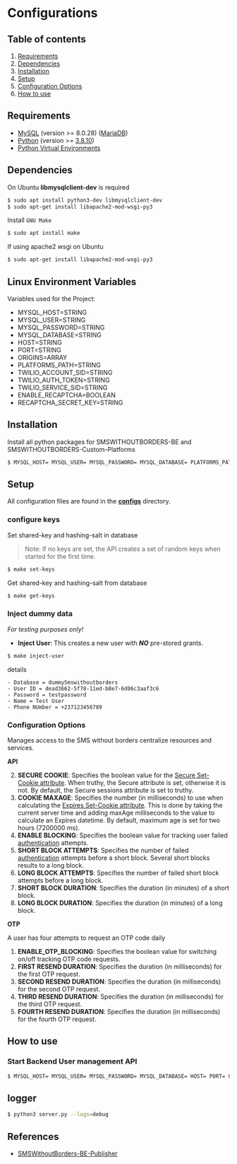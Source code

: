 # Configurations

## Table of contents

1. [Requirements](#requirements)
2. [Dependencies](#dependencies)
3. [Installation](#installation)
4. [Setup](#setup)
5. [Configuration Options](#Configuration-Options)
6. [How to use](#how-to-use)

## Requirements

- [MySQL](https://www.mysql.com/) (version >= 8.0.28) ([MariaDB](https://mariadb.org/))
- [Python](https://www.python.org/) (version >= [3.8.10](https://www.python.org/downloads/release/python-3810/))
- [Python Virtual Environments](https://docs.python.org/3/tutorial/venv.html)

## Dependencies

On Ubuntu **libmysqlclient-dev** is required

```bash
$ sudo apt install python3-dev libmysqlclient-dev
$ sudo apt-get install libapache2-mod-wsgi-py3
```

Install `GNU Make`

```bash
$ sudo apt install make
```

If using apache2 wsgi on Ubuntu

```bash
$ sudo apt-get install libapache2-mod-wsgi-py3
```

## Linux Environment Variables

Variables used for the Project:

- MYSQL_HOST=STRING
- MYSQL_USER=STRING
- MYSQL_PASSWORD=STRING
- MYSQL_DATABASE=STRING
- HOST=STRING
- PORT=STRING
- ORIGINS=ARRAY
- PLATFORMS_PATH=STRING
- TWILIO_ACCOUNT_SID=STRING
- TWILIO_AUTH_TOKEN=STRING
- TWILIO_SERVICE_SID=STRING
- ENABLE_RECAPTCHA=BOOLEAN
- RECAPTCHA_SECRET_KEY=STRING

## Installation

Install all python packages for SMSWITHOUTBORDERS-BE and SMSWITHOUTBORDERS-Custom-Platforms

```bash
$ MYSQL_HOST= MYSQL_USER= MYSQL_PASSWORD= MYSQL_DATABASE= PLATFORMS_PATH= make install
```

## Setup

All configuration files are found in the **[configs](../configs)** directory.

### configure keys

Set shared-key and hashing-salt in database

> Note: If no keys are set, the API creates a set of random keys when started for the first time.

```bash
$ make set-keys
```

Get shared-key and hashing-salt from database

```bash
$ make get-keys
```

### Inject dummy data

_For testing purposes only!_

- **Inject User**: This creates a new user with **_NO_** pre-stored grants.

```bash
$ make inject-user
```

details

```
- Database = dummySmswithoutborders
- User ID = dead3662-5f78-11ed-b8e7-6d06c3aaf3c6
- Password = testpassword
- Name = Test User
- Phone NUmber = +237123456789
```

### Configuration Options

Manages access to the SMS without borders centralize resources and services.

**API**

2. **SECURE COOKIE**: Specifies the boolean value for the [Secure Set-Cookie attribute](https://developer.mozilla.org/en-US/docs/Web/HTTP/Headers/Set-Cookie). When truthy, the Secure attribute is set, otherwise it is not. By default, the Secure sessions attribute is set to truthy.
3. **COOKIE MAXAGE**: Specifies the number (in milliseconds) to use when calculating the [Expires Set-Cookie attribute](https://developer.mozilla.org/en-US/docs/Web/HTTP/Headers/Set-Cookie). This is done by taking the current server time and adding maxAge milliseconds to the value to calculate an Expires datetime. By default, maximum age is set for two hours (7200000 ms).
4. **ENABLE BLOCKING**: Specifies the boolean value for tracking user failed [authentication](FEATURES_v2.md#2-authenticate-an-account) attempts.
5. **SHORT BLOCK ATTEMPTS**: Specifies the number of failed [authentication](FEATURES_v2.md#2-authenticate-an-account) attempts before a short block. Several short blocks results to a long block.
6. **LONG BLOCK ATTEMPTS**: Specifies the number of failed short block attempts before a long block.
7. **SHORT BLOCK DURATION**: Specifies the duration (in minutes) of a short block.
8. **LONG BLOCK DURATION**: Specifies the duration (in minutes) of a long block.

**OTP**

A user has four attempts to request an OTP code daily

1. **ENABLE_OTP_BLOCKING**: Specifies the boolean value for switching on/off tracking OTP code requests.
2. **FIRST RESEND DURATION**: Specifies the duration (in milliseconds) for the first OTP request.
3. **SECOND RESEND DURATION**: Specifies the duration (in milliseconds) for the second OTP request.
4. **THIRD RESEND DURATION**: Specifies the duration (in milliseconds) for the third OTP request.
5. **FOURTH RESEND DURATION**: Specifies the duration (in milliseconds) for the fourth OTP request.

## How to use

### Start Backend User management API

```bash
$ MYSQL_HOST= MYSQL_USER= MYSQL_PASSWORD= MYSQL_DATABASE= HOST= PORT= ORIGINS=[""] PLATFORMS_PATH= TWILIO_ACCOUNT_SID= TWILIO_AUTH_TOKEN= TWILIO_SERVICE_SID= ENABLE_RECAPTCHA= RECAPTCHA_SECRET_KEY= make start
```

## logger

```bash
$ python3 server.py --logs=debug
```

## References

- [SMSWithoutBorders-BE-Publisher](https://github.com/smswithoutborders/SMSWithoutBorders-BE-Publisher)
